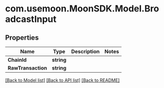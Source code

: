# com.usemoon.MoonSDK.Model.BroadcastInput

## Properties

Name | Type | Description | Notes
------------ | ------------- | ------------- | -------------
**ChainId** | **string** |  | 
**RawTransaction** | **string** |  | 

[[Back to Model list]](../README.md#documentation-for-models) [[Back to API list]](../README.md#documentation-for-api-endpoints) [[Back to README]](../README.md)

